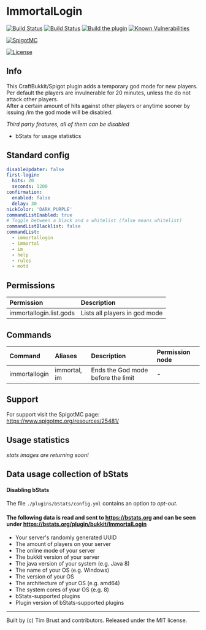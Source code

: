 # ImmortalLogin
[![Build Status](https://ci.dustplanet.de/buildStatus/icon?job=ImmortalLogin)](https://ci.dustplanet.de/job/ImmortalLogin/)
[![Build Status](https://travis-ci.org/timbru31/ImmortalLogin.svg?branch=master)](https://travis-ci.org/timbru31/ImmortalLogin)
[![Build the plugin](https://github.com/timbru31/ImmortalLogin/workflows/Build%20the%20plugin/badge.svg)](https://github.com/timbru31/ImmortalLogin/actions?query=workflow%3A%22Build+the+plugin%22)
[![Known Vulnerabilities](https://snyk.io/test/github/timbru31/immortallogin/badge.svg?targetFile=pom.xml)](https://snyk.io/test/github/timbru31/immortallogin?targetFile=pom.xml)

[![SpigotMC](https://img.shields.io/badge/SpigotMC-v3.0.3-orange.svg)](https://www.spigotmc.org/resources/25481/)

[![License](https://img.shields.io/badge/License-MIT-blue.svg)](LICENSE)


## Info
This CraftBukkit/Spigot plugin adds a temporary god mode for new players.  
Per default the players are invulnerable for 20 minutes, unless the do not attack other players.  
After a certain amount of hits against other players or anytime sooner by issuing /im the god mode will be disabled.

*Third party features, all of them can be disabled*
* bStats for usage statistics

## Standard config
```yaml
disableUpdater: false
first-login:
  hits: 20
  seconds: 1200
confirmation:
  enabled: false
  delay: 30
nickColor: 'DARK_PURPLE'
commandListEnabled: true
# Toggle between a black and a whitelist (false means whitelist)
commandListBlacklist: false
commandList:
  - immortallogin
  - immortal
  - im
  - help
  - rules
  - motd
```

## Permissions

| Permission              | Description                   |
|:------------------------|:------------------------------|
| immortallogin.list.gods | Lists all players in god mode |


## Commands
| Command       | Aliases      | Description                        | Permission node |
|:--------------|:-------------|:-----------------------------------|:----------------|
| immortallogin | immortal, im | Ends the God mode before the limit | -               |

## Support
For support visit the SpigotMC page: https://www.spigotmc.org/resources/25481/

## Usage statistics

_stats images are returning soon!_

## Data usage collection of bStats

#### Disabling bStats
The file `./plugins/bStats/config.yml` contains an option to *opt-out*.

#### The following data is **read and sent** to https://bstats.org and can be seen under https://bstats.org/plugin/bukkit/ImmortalLogin
* Your server's randomly generated UUID
* The amount of players on your server
* The online mode of your server
* The bukkit version of your server
* The java version of your system (e.g. Java 8)
* The name of your OS (e.g. Windows)
* The version of your OS
* The architecture of your OS (e.g. amd64)
* The system cores of your OS (e.g. 8)
* bStats-supported plugins
* Plugin version of bStats-supported plugins

---
Built by (c) Tim Brust and contributors. Released under the MIT license.

